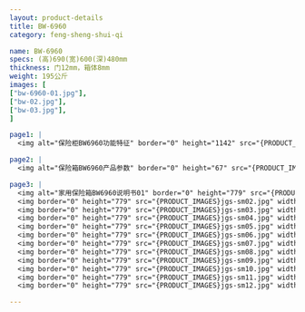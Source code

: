 ```yaml
---
layout: product-details
title: BW-6960
category: feng-sheng-shui-qi

name: BW-6960
specs: (高)690(宽)600(深)480mm
thickness: 门12mm，箱体8mm
weight: 195公斤
images: [
["bw-6960-01.jpg"],
["bw-02.jpg"],
["bw-03.jpg"],
]

page1: |
  <img alt="保险柜BW6960功能特征" border="0" height="1142" src="{PRODUCT_IMAGES}bw-gn.jpg" width="538" />

page2: |
  <img alt="保险箱BW6960产品参数" border="0" height="67" src="{PRODUCT_IMAGES}bw-cpcs.jpg" width="538" />

page3: |
  <img alt="家用保险箱BW6960说明书01" border="0" height="779" src="{PRODUCT_IMAGES}jgs-sm01.jpg" width="528" /><br />
  <img border="0" height="779" src="{PRODUCT_IMAGES}jgs-sm02.jpg" width="528" /><br />
  <img border="0" height="779" src="{PRODUCT_IMAGES}jgs-sm03.jpg" width="528" /><br />
  <img border="0" height="779" src="{PRODUCT_IMAGES}jgs-sm04.jpg" width="528" /><br />
  <img border="0" height="779" src="{PRODUCT_IMAGES}jgs-sm05.jpg" width="528" /><br />
  <img border="0" height="779" src="{PRODUCT_IMAGES}jgs-sm06.jpg" width="528" /><br />
  <img border="0" height="779" src="{PRODUCT_IMAGES}jgs-sm07.jpg" width="528" /><br />
  <img border="0" height="779" src="{PRODUCT_IMAGES}jgs-sm08.jpg" width="528" /><br />
  <img border="0" height="779" src="{PRODUCT_IMAGES}jgs-sm09.jpg" width="528" /><br />
  <img border="0" height="779" src="{PRODUCT_IMAGES}jgs-sm10.jpg" width="528" /><br />
  <img border="0" height="779" src="{PRODUCT_IMAGES}jgs-sm11.jpg" width="528" /><br />
  <img border="0" height="779" src="{PRODUCT_IMAGES}jgs-sm12.jpg" width="528" />

---
```

